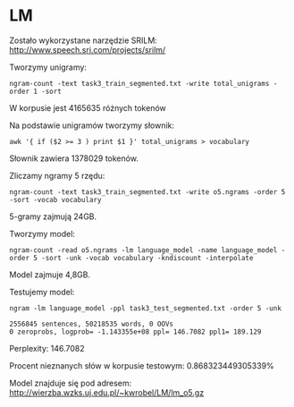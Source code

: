 # LM

Zostało wykorzystane narzędzie SRILM: http://www.speech.sri.com/projects/srilm/

Tworzymy unigramy:
```
ngram-count -text task3_train_segmented.txt -write total_unigrams -order 1 -sort
```
W korpusie jest 4165635 różnych tokenów

Na podstawie unigramów tworzymy słownik:
```
awk '{ if ($2 >= 3 ) print $1 }' total_unigrams > vocabulary
```
Słownik zawiera 1378029 tokenów.

Zliczamy ngramy 5 rzędu:
```
ngram-count -text task3_train_segmented.txt -write o5.ngrams -order 5 -sort -vocab vocabulary
```
5-gramy zajmują 24GB.

Tworzymy model:
```
ngram-count -read o5.ngrams -lm language_model -name language_model -order 5 -sort -unk -vocab vocabulary -kndiscount -interpolate
```
Model zajmuje 4,8GB.

Testujemy model:
```
ngram -lm language_model -ppl task3_test_segmented.txt -order 5 -unk
```
```
2556845 sentences, 50218535 words, 0 OOVs
0 zeroprobs, logprob= -1.143355e+08 ppl= 146.7082 ppl1= 189.129
```

Perplexity: 146.7082

Procent nieznanych słów w korpusie testowym: 0.868323449305339%

Model znajduje się pod adresem: http://wierzba.wzks.uj.edu.pl/~kwrobel/LM/lm_o5.gz
